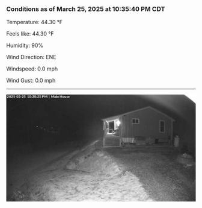 ### Conditions as of March 25, 2025 at 10:35:40 PM CDT 

Temperature: 44.30 &deg;F

Feels like: 44.30 &deg;F

Humidity: 90%

Wind Direction: ENE

Windspeed: 0.0 mph

Wind Gust: 0.0 mph

---

<img src="./images/latest.jpeg"/>

